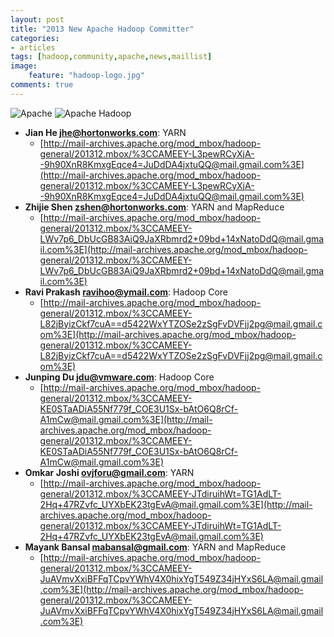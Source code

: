 ```yaml
---
layout: post
title: "2013 New Apache Hadoop Committer"
categories: 
- articles
tags: [hadoop,community,apache,news,maillist]
image:
    feature: "hadoop-logo.jpg"
comments: true
---
```


![Apache](http://hadoop.apache.org/images/apache_feather.gif)
![Apache Hadoop](http://hadoop.apache.org/images/hadoop-logo.jpg)

* __Jian He [jhe@hortonworks.com](mailto:jhe@hortonworks.com)__: YARN
	- [http://mail-archives.apache.org/mod_mbox/hadoop-general/201312.mbox/%3CCAMEEY-L3pewRCyXjA--9h90XnR8KmxgEqce4=JuDdDA4jxtuQQ@mail.gmail.com%3E](http://mail-archives.apache.org/mod_mbox/hadoop-general/201312.mbox/%3CCAMEEY-L3pewRCyXjA--9h90XnR8KmxgEqce4=JuDdDA4jxtuQQ@mail.gmail.com%3E) 
* __Zhijie Shen [zshen@hortonworks.com](mailto:zshen@hortonworks.com)__: YARN and MapReduce
	- [http://mail-archives.apache.org/mod_mbox/hadoop-general/201312.mbox/%3CCAMEEY-LWv7p6_DbUcGB83AiQ9JaXRbmrd2+09bd+14xNatoDdQ@mail.gmail.com%3E](http://mail-archives.apache.org/mod_mbox/hadoop-general/201312.mbox/%3CCAMEEY-LWv7p6_DbUcGB83AiQ9JaXRbmrd2+09bd+14xNatoDdQ@mail.gmail.com%3E) 
* __Ravi Prakash [ravihoo@ymail.com](mailto:ravihoo@ymail.com)__: Hadoop Core
	- [http://mail-archives.apache.org/mod_mbox/hadoop-general/201312.mbox/%3CCAMEEY-L82jByizCkf7cuA==d5422WxYTZOSe2zSgFvDVFjj2pg@mail.gmail.com%3E](http://mail-archives.apache.org/mod_mbox/hadoop-general/201312.mbox/%3CCAMEEY-L82jByizCkf7cuA==d5422WxYTZOSe2zSgFvDVFjj2pg@mail.gmail.com%3E)
* __Junping Du [jdu@vmware.com](mailto:jdu@vmware.com)__: Hadoop Core
	- [http://mail-archives.apache.org/mod_mbox/hadoop-general/201312.mbox/%3CCAMEEY-KE0STaADiA55Nf779f_COE3U1Sx-bAtO6Q8rCf-A1mCw@mail.gmail.com%3E](http://mail-archives.apache.org/mod_mbox/hadoop-general/201312.mbox/%3CCAMEEY-KE0STaADiA55Nf779f_COE3U1Sx-bAtO6Q8rCf-A1mCw@mail.gmail.com%3E)
* __Omkar Joshi [ovjforu@gmail.com](mailto:ovjforu@gmail.com)__: YARN
	- [http://mail-archives.apache.org/mod_mbox/hadoop-general/201312.mbox/%3CCAMEEY-JTdiruihWt=TG1AdLT-2Hq+47RZvfc_UYXbEK23tgEvA@mail.gmail.com%3E](http://mail-archives.apache.org/mod_mbox/hadoop-general/201312.mbox/%3CCAMEEY-JTdiruihWt=TG1AdLT-2Hq+47RZvfc_UYXbEK23tgEvA@mail.gmail.com%3E)
* __Mayank Bansal [mabansal@gmail.com](mailto:mabansal@gmail.com)__: YARN and MapReduce
	- [http://mail-archives.apache.org/mod_mbox/hadoop-general/201312.mbox/%3CCAMEEY-JuAVmvXxiBFFqTCpvYWhV4X0hixYgT549Z34jHYxS6LA@mail.gmail.com%3E](http://mail-archives.apache.org/mod_mbox/hadoop-general/201312.mbox/%3CCAMEEY-JuAVmvXxiBFFqTCpvYWhV4X0hixYgT549Z34jHYxS6LA@mail.gmail.com%3E)
